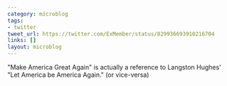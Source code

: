 ```yaml
---
category: microblog
tags:
- twitter
tweet_url: https://twitter.com/ExMember/status/829936693910216704
links: []
layout: microblog
---
```

"Make America Great Again" is actually a reference to Langston Hughes' "Let America be America Again." (or vice-versa)
